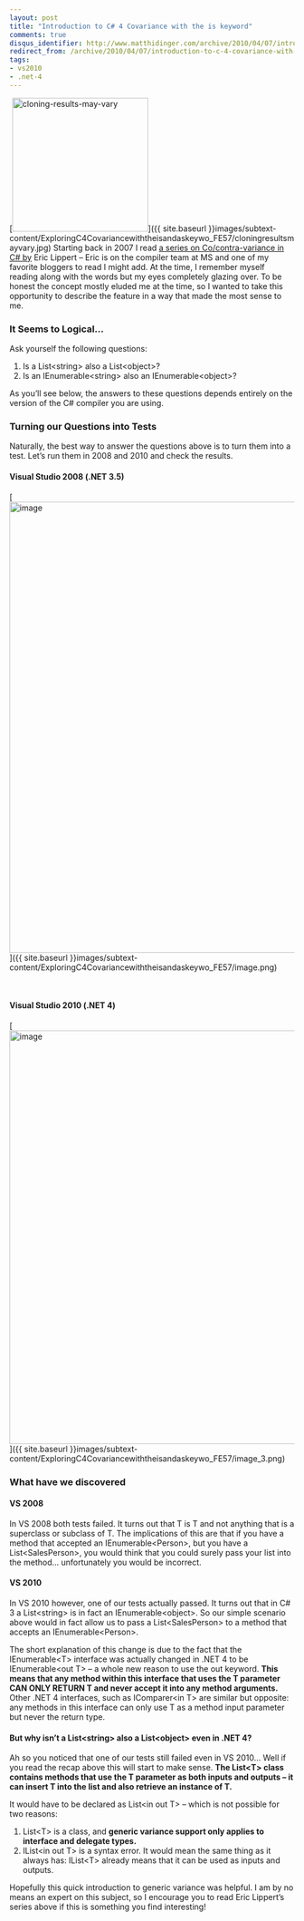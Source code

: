 ```yaml
---
layout: post
title: "Introduction to C# 4 Covariance with the is keyword"
comments: true
disqus_identifier: http://www.matthidinger.com/archive/2010/04/07/introduction-to-c-4-covariance-with-the-is-keyword.aspx
redirect_from: /archive/2010/04/07/introduction-to-c-4-covariance-with-the-is-keyword.aspx/
tags: 
- vs2010
- .net-4
---
```

[<img src="{{ site.baseurl }}images/subtext-content/ExploringC4Covariancewiththeisandaskeywo_FE57/cloningresultsmayvary_thumb.jpg" title="cloning-results-may-vary" alt="cloning-results-may-vary" width="240" height="236" />]({{ site.baseurl }}images/subtext-content/ExploringC4Covariancewiththeisandaskeywo_FE57/cloningresultsmayvary.jpg) Starting back in 2007 I read [a series on Co/contra-variance in C\# by](http://blogs.msdn.com/ericlippert/archive/2007/10/16/covariance-and-contravariance-in-c-part-one.aspx) Eric Lippert – Eric is on the compiler team at MS and one of my favorite bloggers to read I might add. At the time, I remember myself reading along with the words but my eyes completely glazing over. To be honest the concept mostly eluded me at the time, so I wanted to take this opportunity to describe the feature in a way that made the most sense to me.

### It Seems to Logical…

Ask yourself the following questions:

1.  Is a List&lt;string&gt; also a List&lt;object&gt;?
2.  Is an IEnumerable&lt;string&gt; also an IEnumerable&lt;object&gt;?

As you’ll see below, the answers to these questions depends entirely on the version of the C\# compiler you are using.

### Turning our Questions into Tests

Naturally, the best way to answer the questions above is to turn them into a test. Let’s run them in 2008 and 2010 and check the results.

#### Visual Studio 2008 (.NET 3.5)

[<img src="{{ site.baseurl }}images/subtext-content/ExploringC4Covariancewiththeisandaskeywo_FE57/image_thumb.png" title="image" alt="image" width="745" height="796" />]({{ site.baseurl }}images/subtext-content/ExploringC4Covariancewiththeisandaskeywo_FE57/image.png)

 

#### Visual Studio 2010 (.NET 4)

[<img src="{{ site.baseurl }}images/subtext-content/ExploringC4Covariancewiththeisandaskeywo_FE57/image_thumb_3.png" title="image" alt="image" width="653" height="730" />]({{ site.baseurl }}images/subtext-content/ExploringC4Covariancewiththeisandaskeywo_FE57/image_3.png)

### What have we discovered

#### VS 2008

In VS 2008 both tests failed. It turns out that T is T and not anything that is a superclass or subclass of T. The implications of this are that if you have a method that accepted an IEnumerable&lt;Person&gt;, but you have a List&lt;SalesPerson&gt;, you would think that you could surely pass your list into the method… unfortunately you would be incorrect.

#### VS 2010

In VS 2010 however, one of our tests actually passed. It turns out that in C\# 3 a List&lt;string&gt; is in fact an IEnumerable&lt;object&gt;. So our simple scenario above would in fact allow us to pass a List&lt;SalesPerson&gt; to a method that accepts an IEnumerable&lt;Person&gt;.

The short explanation of this change is due to the fact that the IEnumerable&lt;T&gt; interface was actually changed in .NET 4 to be IEnumerable&lt;out T&gt; – a whole new reason to use the out keyword. **This means that any method within this interface that uses the T parameter CAN ONLY RETURN T and never accept it into any method arguments.** Other .NET 4 interfaces, such as IComparer&lt;in T&gt; are similar but opposite: any methods in this interface can only use T as a method input parameter but never the return type.

#### But why isn’t a List&lt;string&gt; also a List&lt;object&gt; even in .NET 4?

Ah so you noticed that one of our tests still failed even in VS 2010… Well if you read the recap above this will start to make sense. **The List&lt;T&gt; class contains methods that use the T parameter as both inputs and outputs – it can insert T into the list and also retrieve an instance of T.**

It would have to be declared as List&lt;in out T&gt; – which is not possible for two reasons:

1.  List&lt;T&gt; is a class, and **generic variance support only applies to interface and delegate types.**
2.  IList&lt;in out T&gt; is a syntax error. It would mean the same thing as it always has: IList&lt;T&gt; already means that it can be used as inputs and outputs.

Hopefully this quick introduction to generic variance was helpful. I am by no means an expert on this subject, so I encourage you to read Eric Lippert’s series above if this is something you find interesting!

 

